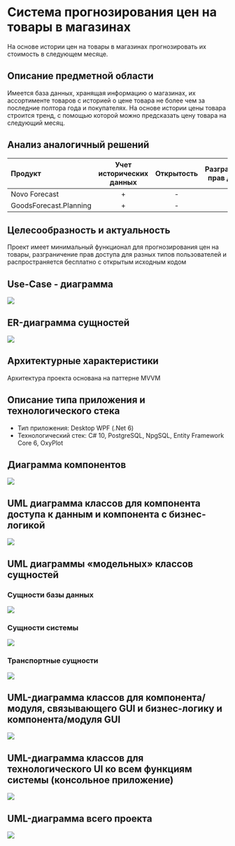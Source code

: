 # Система прогнозирования цен на товары в магазинах
На основе истории цен на товары в магазинах прогнозировать их стоимость в следующем месяце.

## Описание предметной области
Имеется база данных, хранящая информацию о магазинах, их ассортименте товаров с историей о цене товара не более чем за последние полтора года и покупателях. На основе истории цены товара строится тренд, с помощью которой можно предсказать цену товара на следующий месяц.

## Анализ аналогичный решений

Продукт | Учет исторических данных | Открытость | Разграничение прав доступа
:-------|:------------------------:|:----------:|:-------------------------:
Novo Forecast |+|-|+
GoodsForecast.Planning |+|-|-

## Целесообразность и актуальность
Проект имеет минимальный функционал для прогнозирования цен на товары, разграничение прав доступа для разных типов пользователей и распространяется бесплатно с открытым исходным кодом

## Use-Case - диаграмма
![](/docs/inc/img/use_case.drawio.png)

## ER-диаграмма сущностей
![](/docs/inc/img/ER.drawio.png)

## Архитектурные характеристики
Архитектура проекта основана на паттерне MVVM

## Описание типа приложения и технологического стека
* Тип приложения: Desktop WPF (.Net 6)
* Технологический стек: C# 10, PostgreSQL, NpgSQL, Entity Framework Core 6, OxyPlot

## Диаграмма компонентов
![](/docs/inc/img/HighComponents.drawio.png)

## UML диаграмма классов для компонента доступа к данным и компонента с бизнес-логикой
![](/docs/inc/img/DABL.png)

## UML диаграммы «модельных» классов сущностей

### Сущности базы данных
![](/docs/inc/img/ModelClassesDB.png)

### Сущности системы
![](/docs/inc/img/SysEntities.png)

### Транспортные сущности
![](/docs/inc/img/TranspEntities.png)

## UML-диаграмма классов для компонента/модуля, связывающего GUI и бизнес-логику и компонента/модуля GUI
![](/docs/inc/img/views.jpg)

## UML-диаграмма классов для технологического UI ко всем функциям системы (консольное приложение)
![](/docs/inc/img/technic_ui.jpg)

## UML-диаграмма всего проекта
![](/docs/inc/img/AllDiagram.jpg)
